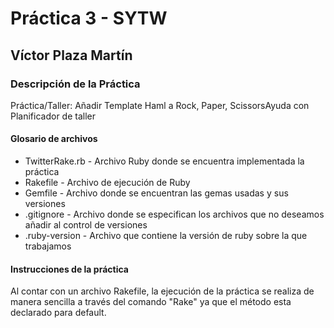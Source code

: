 # Práctica 3 - SYTW

## Víctor Plaza Martín


### Descripción de la Práctica

Práctica/Taller: Añadir Template Haml a Rock, Paper, ScissorsAyuda con Planificador de taller

#### Glosario de archivos

<ul>
  <li>TwitterRake.rb - Archivo Ruby donde se encuentra implementada la práctica</li>
  <li>Rakefile - Archivo de ejecución de Ruby </li>
  <li>Gemfile - Archivo donde se encuentran las gemas usadas y sus versiones</li>
  <li>.gitignore - Archivo donde se especifican los archivos que no deseamos añadir al control de versiones</li>
  <li>.ruby-version - Archivo que contiene la versión de ruby sobre la que trabajamos</li>
</ul>

#### Instrucciones de la práctica

Al contar con un archivo Rakefile, la ejecución de la práctica se realiza de manera sencilla a través del comando "Rake" ya que el método esta declarado para default. 
